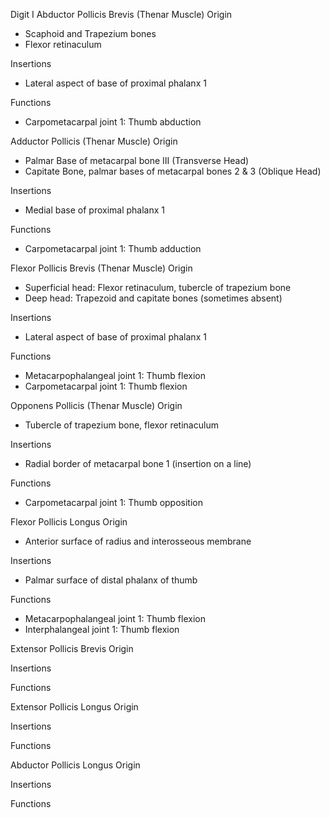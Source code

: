 Digit I
Abductor Pollicis Brevis (Thenar Muscle)
Origin
- Scaphoid and Trapezium bones
- Flexor retinaculum

Insertions
- Lateral aspect of base of proximal phalanx 1

Functions
- Carpometacarpal joint 1: Thumb abduction



Adductor Pollicis (Thenar Muscle)
Origin
- Palmar Base of metacarpal bone III (Transverse Head)
- Capitate Bone, palmar bases of metacarpal bones 2 & 3 (Oblique Head)

Insertions
- Medial base of proximal phalanx 1

Functions
-  Carpometacarpal joint 1: Thumb adduction



Flexor Pollicis Brevis (Thenar Muscle)
Origin
- Superficial head: Flexor retinaculum, tubercle of trapezium bone
- Deep head: Trapezoid and capitate bones (sometimes absent)

Insertions
- Lateral aspect of base of proximal phalanx 1

Functions
- Metacarpophalangeal joint 1: Thumb flexion
- Carpometacarpal joint 1: Thumb flexion



Opponens Pollicis (Thenar Muscle)
Origin
- Tubercle of trapezium bone, flexor retinaculum

Insertions
- Radial border of metacarpal bone 1 (insertion on a line)

Functions
- Carpometacarpal joint 1: Thumb opposition



Flexor Pollicis Longus
Origin
- Anterior surface of radius and interosseous membrane

Insertions
- Palmar surface of distal phalanx of thumb

Functions
- Metacarpophalangeal joint 1: Thumb flexion
- Interphalangeal joint 1: Thumb flexion



Extensor Pollicis Brevis
Origin

Insertions

Functions


Extensor Pollicis Longus
Origin

Insertions

Functions


Abductor Pollicis Longus
Origin

Insertions

Functions